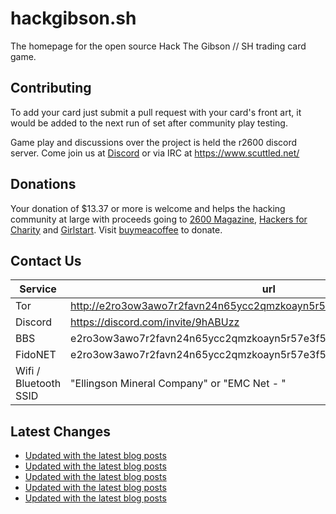 # hackgibson.sh
The homepage for the open source Hack The Gibson // SH trading card game.


## Contributing

To add your card just submit a pull request with your card's front art, it would be added to the next run of set after community play testing.

Game play and discussions over the project is held the r2600 discord server. Come join us at [Discord](https://discord.com/invite/9hABUzz) or via IRC at https://www.scuttled.net/


## Donations

Your donation of $13.37 or more is welcome and helps the hacking community at large with proceeds going to [2600 Magazine](https://2600.com/), [Hackers for Charity](https://hackersforcharity.org) and [Girlstart](https://girlstart.org).  Visit [buymeacoffee](https://www.buymeacoffee.com/hackgibson.sh) to donate.


## Contact Us

Service | url
-|-
Tor | http://e2ro3ow3awo7r2favn24n65ycc2qmzkoayn5r57e3f56nvjwdcgg32ad.onion
Discord | https://discord.com/invite/9hABUzz
BBS | e2ro3ow3awo7r2favn24n65ycc2qmzkoayn5r57e3f56nvjwdcgg32ad.onion:23
FidoNET | e2ro3ow3awo7r2favn24n65ycc2qmzkoayn5r57e3f56nvjwdcgg32ad.onion:24554
Wifi / Bluetooth SSID | "Ellingson Mineral Company" or "EMC Net - <fidonet address>"

## Latest Changes
<!-- BLOG-POST-LIST:START -->
- [Updated with the latest blog posts](https://github.com/DFW2600/hackgibson.sh/commit/254a365215f921b774c3b7d99de61047dde93c21)
- [Updated with the latest blog posts](https://github.com/DFW2600/hackgibson.sh/commit/4ea1e1d53537d20df0f84844c5cedeb4febf0d27)
- [Updated with the latest blog posts](https://github.com/DFW2600/hackgibson.sh/commit/27d7be7c1574241cb5ef0c5922a7f9dcdd5fc35c)
- [Updated with the latest blog posts](https://github.com/DFW2600/hackgibson.sh/commit/cc7863936ea23e1ec3673fe6e88fbb0737711e21)
- [Updated with the latest blog posts](https://github.com/DFW2600/hackgibson.sh/commit/ab97d73f7752f97e8ea1cc277fcf4690dcd931e3)
<!-- BLOG-POST-LIST:END -->
